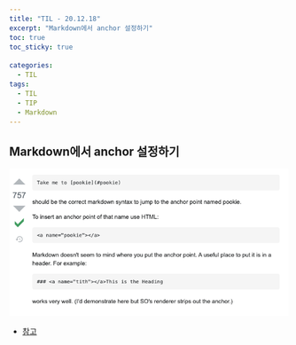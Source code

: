 ```yaml
---
title: "TIL - 20.12.18"
excerpt: "Markdown에서 anchor 설정하기"
toc: true
toc_sticky: true

categories:
  - TIL
tags:
  - TIL
  - TIP
  - Markdown
---
```


## Markdown에서 anchor 설정하기

![image-20201218175503446](../../../assets/images/TIL/image-20201218175503446.png)

* [참고](https://stackoverflow.com/questions/5319754/cross-reference-named-anchor-in-markdown)





